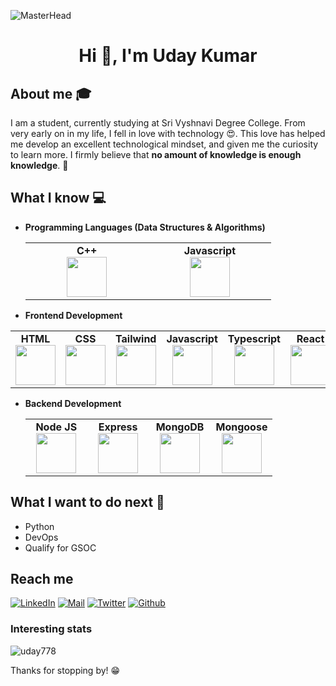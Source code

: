 ![MasterHead](https://res.cloudinary.com/drq90wt7m/image/upload/v1707017142/I%20care/kqldxhxjoicvqpvaixsd.jpg)

<h1 align="center">Hi 👋, I'm Uday Kumar</h1>

## About me :mortar_board:
I am a student, currently studying at Sri Vyshnavi Degree College. From very early on in my life, I fell in love with technology 😍. This love has helped me develop an excellent technological mindset, and given me the curiosity to learn more. I firmly believe that **no amount of knowledge is enough knowledge**. 🧠


## What I know :computer:
- **Programming Languages (Data Structures & Algorithms)**
	<div align="left">
		<table>
			<tbody>
				<tr>
					<td width="25%" align="center">
						<span><strong>C++</strong></span><br/>
						<img height="64px" width="64px" src="https://upload.wikimedia.org/wikipedia/commons/thumb/1/18/ISO_C%2B%2B_Logo.svg/1200px-ISO_C%2B%2B_Logo.svg.png">
					</td>
          <td width="25%" align="center">
						<span><strong>Javascript</strong></span><br/>
						<img height="64px" width="64px" src="https://cdn.svgporn.com/logos/javascript.svg">
					</td>
				</tr>
			</tbody>
		</table>
	</div>
- **Frontend Development**
<div align="left">
		<table>
			<tbody>
				<tr>
					<td align="center">
						<span><strong>HTML</strong></span><br/>
						<img height="64px" width="64px" src="https://cdn.svgporn.com/logos/html-5.svg">
					</td>
					<td align="center">
						<span><strong>CSS</strong></span><br/>
						<img height="64px" width="64px" src="https://cdn.svgporn.com/logos/css-3.svg">
					</td>
          <td align="center">
						<span><strong>Tailwind</strong></span><br/>
						<img height="64px" width="64px" src="https://tse1.mm.bing.net/th?id=OIP.GdUWbrVtbNezIRl6jg_ymAHaEh&pid=Api&P=0&h=180">
					</td>
					<td align="center">
						<span><strong>Javascript</strong></span><br/>
						<img height="64px" width="64px" src="https://cdn.svgporn.com/logos/javascript.svg">
					</td>
					<td align="center">
						<span><strong>Typescript</strong></span><br/>
						<img height="64px" width="64px" src="https://cdn.svgporn.com/logos/typescript-icon.svg">
					</td>
					<td align="center">
						<span><strong>React</strong></span><br/>
						<img height="64px" width="64px" src="https://cdn.svgporn.com/logos/react.svg">
					</td>
					<td  align="center">
						<span><strong>Redux</strong></span><br/>
						<img height="64px" width="64px" src="https://cdn.svgporn.com/logos/redux.svg">
					</td>
				</tr>
			</tbody>
		</table>
	</div>
	
- **Backend Development**
	<div align="left">
		<table>
			<tbody>
				<tr>
					<td width="25%" align="center">
						<span><strong>Node JS</strong></span><br/>
						<img height="64px" width="64px" src="https://cdn.svgporn.com/logos/nodejs-icon.svg">
					</td>
					<td width="25%" align="center">
						<span><strong>Express</strong></span><br/>
						<img height="64px" width="64px" src="https://cdn.svgporn.com/logos/express.svg">
					</td>
					<td width="25%" align="center">
						<span><strong>MongoDB</strong></span><br/>
						<img height="64px" width="64px" src="https://cdn.svgporn.com/logos/mongodb.svg">
					</td>
					<td width="25%" align="center">
						<span><strong>Mongoose</strong></span><br/>
						<img height="64px" width="64px" src="https://tse3.mm.bing.net/th?id=OIP.eAsvrVxjjd2WbCSj4rVbyQHaEv&pid=Api&P=0&h=180">
					</td>
				</tr>
			</tbody>
		</table>
	</div>

## What I want to do next :thinking:
- Python 
- DevOps
- Qualify for GSOC 

## Reach me 
[![LinkedIn](https://img.shields.io/badge/LinkedIn-%230077B5.svg?logo=linkedin&logoColor=white)](https://www.linkedin.com/in/uday-kumar-6a692a253/) 
[![Mail](https://img.shields.io/badge/-uday3379@gmail.com-gray?style=flat-square&logo=gmail&logoColor=red&link=https://linkedin.com/in/https://www.linkedin.com/in/soma-uday-kiran-43247a220/)](mailto:uday33379@gmail.com)
[![Twitter](https://img.shields.io/badge/Twitter-%230077B5.svg?logo=twitter&logoColor=white)](https://twitter.com/udaykumar7771)
[![Github](https://img.shields.io/badge/Github-%230077B5.svg?logo=github&logoColor=black)](https://github.com/uday778)


### Interesting stats

<!-- ![Uday kumar's stats](https://github-readme-stats.vercel.app/api?username=uday778&show_icons=true&count_private=true&hide=stars) -->


<p ><img  src="https://github-readme-stats.vercel.app/api/top-langs?username=uday778&show_icons=true&locale=en&layout=compact" alt="uday778" /></p>

Thanks for stopping by! 😁

